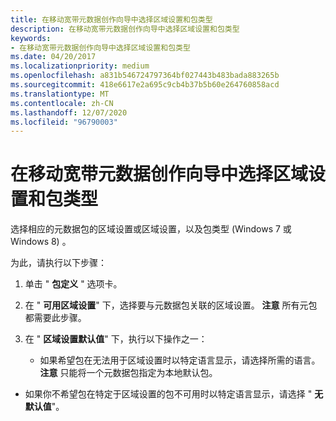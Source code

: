```yaml
---
title: 在移动宽带元数据创作向导中选择区域设置和包类型
description: 在移动宽带元数据创作向导中选择区域设置和包类型
keywords:
- 在移动宽带元数据创作向导中选择区域设置和包类型
ms.date: 04/20/2017
ms.localizationpriority: medium
ms.openlocfilehash: a831b546724797364bf027443b483bada883265b
ms.sourcegitcommit: 418e6617e2a695c9cb4b37b5b60e264760858acd
ms.translationtype: MT
ms.contentlocale: zh-CN
ms.lasthandoff: 12/07/2020
ms.locfileid: "96790003"
---
```

# <a name="select-locales-and-package-type-in-the-mobile-broadband-metadata-authoring-wizard"></a>在移动宽带元数据创作向导中选择区域设置和包类型


选择相应的元数据包的区域设置或区域设置，以及包类型 (Windows 7 或 Windows 8) 。

为此，请执行以下步骤：

1.  单击 " **包定义** " 选项卡。
2.  在 " **可用区域设置**" 下，选择要与元数据包关联的区域设置。
    **注意**  所有元包都需要此步骤。



3.  在 " **区域设置默认值**" 下，执行以下操作之一：
    -   如果希望包在无法用于区域设置时以特定语言显示，请选择所需的语言。
        **注意**  只能将一个元数据包指定为本地默认包。




-   如果你不希望包在特定于区域设置的包不可用时以特定语言显示，请选择 " **无默认值**"。











